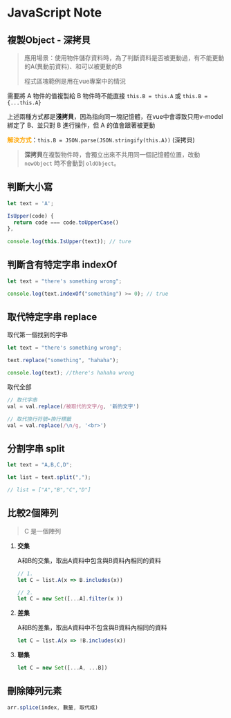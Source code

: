 # JavaScript Note

## 複製Object - 深拷貝

> 應用場景：使用物件儲存資料時，為了判斷資料是否被更動過，有不能更動的A(異動前資料)、和可以被更動的B
>
> 程式區塊範例是用在vue專案中的情況

需要將 A 物件的值複製給 B 物件時不能直接 `this.B = this.A` 或 `this.B = {...this.A}`

上述兩種方式都是**淺拷貝**，因為指向同一塊記憶體，在vue中會導致只用v-model綁定了 B、並只對 B 進行操作，但 A 的值會跟著被更動

<b style="color:orange">解決方式</b>：`this.B = JSON.parse(JSON.stringify(this.A))` (深拷貝)

> **深拷貝**在複製物件時，會獨立出來不共用同一個記憶體位置，改動 `newObject` 時不會動到 `oldObject`。



## 判斷大小寫

```js
let text = 'A';

IsUpper(code) {
  return code === code.toUpperCase()
},
  
console.log(this.IsUpper(text)); // ture
```



## 判斷含有特定字串 indexOf

```js
let text = "there's something wrong";

console.log(text.indexOf("something") >= 0); // true
```



## 取代特定字串 replace

取代第一個找到的字串

```js
let text = "there's something wrong";

text.replace("something", "hahaha");

console.log(text); //there's hahaha wrong
```

取代全部

```js
// 取代字串
val = val.replace(/被取代的文字/g, '新的文字')

// 取代換行符號=換行標籤
val = val.replace(/\n/g, '<br>')
```



## 分割字串 split

```js
let text = "A,B,C,D";

let list = text.split(",");

// list = ["A","B","C","D"]
```



## 比較2個陣列

> C 是一個陣列

1. **交集**

   A和B的交集，取出A資料中包含與B資料內相同的資料

   ```js
   // 1.
   let C = list.A(x => B.includes(x))
   
   // 2.
   let C = new Set([...A].filter(x ))
   ```

2. **差集**

   A和B的差集，取出A資料中不包含與B資料內相同的資料

   ```js
   let C = list.A(x => !B.includes(x))
   ```

3. **聯集**

   ```js
   let C = new Set([...A, ...B])
   ```

   

## 刪除陣列元素

```js
arr.splice(index, 數量, 取代成)
```





